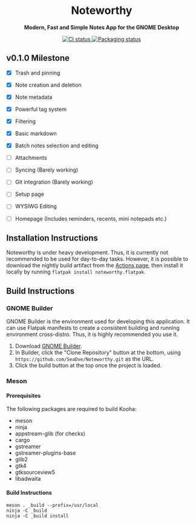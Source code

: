 <h1 align="center">
  Noteworthy
</h1>

<p align="center"><strong>Modern, Fast and Simple Notes App for the GNOME Desktop</strong></p>

<p align="center">
  <a href="https://github.com/SeaDve/Noteworthy/actions/workflows/ci.yml">
    <img src="https://github.com/SeaDve/Noteworthy/actions/workflows/ci.yml/badge.svg" alt="CI status"/>
  </a>
  <a href="https://repology.org/project/noteworthy/versions">
    <img src="https://repology.org/badge/tiny-repos/noteworthy.svg" alt="Packaging status">
  </a>
</p>

## v0.1.0 Milestone

- [x] Trash and pinning
- [x] Note creation and deletion
- [x] Note metadata
- [x] Powerful tag system
- [x] Filtering
- [x] Basic markdown
- [x] Batch notes selection and editing
- [ ] Attachments
- [ ] Syncing (Barely working)
- [ ] Git integration (Barely working)
- [ ] Setup page
- [ ] WYSIWG Editing
- [ ] Homepage (Includes reminders, recents, mini notepads etc.)


## Installation Instructions

Noteworthy is under heavy development. Thus, it is currently not recommended to 
be used for day-to-day tasks. However, it is possible to download the nightly
build artifact from the [Actions page](https://github.com/SeaDve/Noteworthy/actions/),
then install it locally by running `flatpak install noteworthy.flatpak`.


## Build Instructions

### GNOME Builder

GNOME Builder is the environment used for developing this application.
It can use Flatpak manifests to create a consistent building and running
environment cross-distro. Thus, it is highly recommended you use it.

1. Download [GNOME Builder](https://flathub.org/apps/details/org.gnome.Builder).
2. In Builder, click the "Clone Repository" button at the bottom, using 
`https://github.com/SeaDve/Noteworthy.git` as the URL.
3. Click the build button at the top once the project is loaded.

### Meson

#### Prerequisites

The following packages are required to build Kooha:

* meson
* ninja
* appstream-glib (for checks)
* cargo
* gstreamer
* gstreamer-plugins-base
* glib2
* gtk4
* gtksourceview5
* libadwaita

#### Build Instructions

```shell
meson . _build --prefix=/usr/local
ninja -C _build
ninja -C _build install
```
